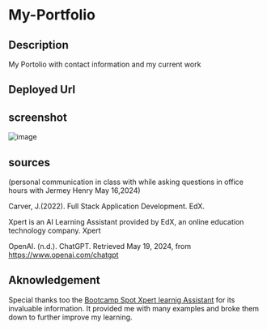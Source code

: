# My-Portfolio

## Description
 My Portolio with contact information and my current work

## Deployed Url

## screenshot
![image](https://github.com/TravisHaynie/My-Portfolio/assets/161087057/b70d23c0-b3d4-4586-9688-3632c3a19cc2)


## sources

(personal communication in class with while asking questions in office hours with Jermey Henry May 16,2024)

Carver, J.(2022). Full Stack Application Development. EdX.

Xpert is an AI Learning Assistant provided by EdX, an online education technology company. Xpert

OpenAI. (n.d.). ChatGPT. Retrieved May 19, 2024, from https://www.openai.com/chatgpt

## Aknowledgement
Special thanks too the [Bootcamp Spot Xpert learnig Assistant](https://bootcampspot.instructure.com/?login_success=1) for its invaluable information. It provided me with many examples and broke them down to further improve my learning.
